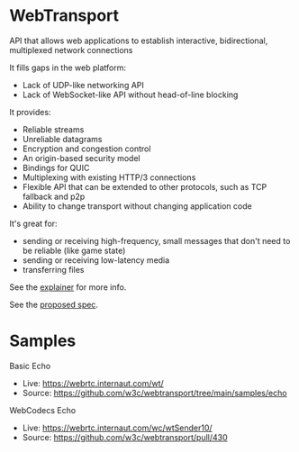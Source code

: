 # WebTransport

API that allows web applications to establish interactive, bidirectional, multiplexed network connections

It fills gaps in the web platform:
- Lack of UDP-like networking API
- Lack of WebSocket-like API without head-of-line blocking

It provides:
- Reliable streams 
- Unreliable datagrams
- Encryption and congestion control
- An origin-based security model
- Bindings for QUIC
- Multiplexing with existing HTTP/3 connections
- Flexible API that can be extended to other protocols, such as TCP fallback and p2p
- Ability to change transport without changing application code

It's great for:
- sending or receiving high-frequency, small messages that don't need to be reliable (like game state)
- sending or receiving low-latency media
- transferring files

See the [explainer](https://github.com/wicg/web-transport/blob/master/explainer.md) for more info.

See the [proposed spec](https://wicg.github.io/web-transport/).

# Samples

Basic Echo
- Live: https://webrtc.internaut.com/wt/
- Source: https://github.com/w3c/webtransport/tree/main/samples/echo
  
WebCodecs Echo
 - Live: https://webrtc.internaut.com/wc/wtSender10/
 - Source: https://github.com/w3c/webtransport/pull/430
   
